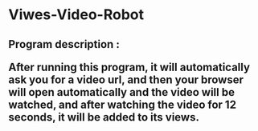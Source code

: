 # Viwes-Video-Robot

<h2>Program description :

After running this program, it will automatically ask you for a video url, and then your browser will open automatically and the video will be watched, and after watching the video for 12 seconds, it will be added to its views.
</h2>
